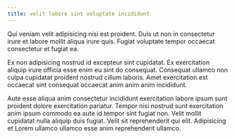 ```yaml
---
title: velit labore sint voluptate incididunt
---
```


Qui veniam velit adipisicing nisi est proident. Duis ut non in consectetur irure et labore mollit aliqua irure quis. Fugiat voluptate tempor occaecat consectetur et fugiat ea.

Ex non adipisicing nostrud id excepteur sint cupidatat. Ex exercitation aliquip irure officia esse enim eu sint do consequat. Consequat ullamco non culpa cupidatat proident nostrud cillum laboris. Amet exercitation est occaecat sint consequat occaecat anim anim anim incididunt.

Aute esse aliqua anim consectetur incididunt exercitation labore ipsum sunt proident dolore exercitation pariatur. Tempor nisi nostrud sunt exercitation anim ipsum commodo ea aute id tempor sint fugiat non. Velit mollit cupidatat nulla aliquip duis fugiat. Velit sit reprehenderit qui elit. Adipisicing et Lorem ullamco ullamco esse anim reprehenderit ullamco.